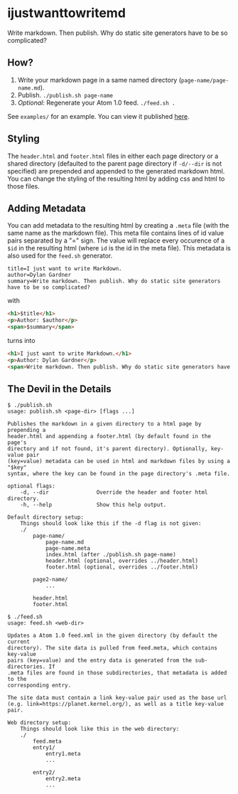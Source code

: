 # ijustwanttowritemd

Write markdown. Then publish. Why do static site generators have to be so complicated?

## How?

1. Write your markdown page in a same named directory (`page-name/page-name.md`).
2. Publish. `./publish.sh page-name`
3. _Optional:_ Regenerate your Atom 1.0 feed. `./feed.sh .`

See `examples/` for an example. You can view it published [here](https://dylngg.github.io/ijustwanttowritemd/examples/catipsum/).

## Styling

The `header.html` and `footer.html` files in either each page directory or a shared directory (defaulted to the parent page directory if `-d/--dir` is not specified) are prepended and appended to the generated markdown html. You can change the styling of the resulting html by adding css and html to those files.

## Adding Metadata

You can add metadata to the resulting html by creating a `.meta` file (with the same name as the markdown file). This meta file contains lines of id value pairs separated by a "=" sign. The value will replace every occurence of a `$id` in the resulting html (where `id` is the id in the meta file). This metadata is also used for the `feed.sh` generator.

```
title=I just want to write Markdown.
author=Dylan Gardner
summary=Write markdown. Then publish. Why do static site generators have to be so complicated?
```

with

```html
<h1>$title</h1>
<p>Author: $author</p>
<span>$summary</span>
```

turns into

```html
<h1>I just want to write Markdown.</h1>
<p>Author: Dylan Gardner</p>
<span>Write markdown. Then publish. Why do static site generators have to be so complicated?</span>
```

## The Devil in the Details

```
$ ./publish.sh
usage: publish.sh <page-dir> [flags ...]

Publishes the markdown in a given directory to a html page by prepending a
header.html and appending a footer.html (by default found in the page's
directory and if not found, it's parent directory). Optionally, key-value pair
(key=value) metadata can be used in html and markdown files by using a "$key"
syntax, where the key can be found in the page directory's .meta file.

optional flags:
    -d, --dir               Override the header and footer html directory.
    -h, --help              Show this help output.

Default directory setup:
    Things should look like this if the -d flag is not given:
    ./
        page-name/
            page-name.md
            page-name.meta
            index.html (after ./publish.sh page-name)
            header.html (optional, overrides ../header.html)
            footer.html (optional, overrides ../footer.html)

        page2-name/
            ...

        header.html
        footer.html
```

```
$ ./feed.sh
usage: feed.sh <web-dir>

Updates a Atom 1.0 feed.xml in the given directory (by default the current
directory). The site data is pulled from feed.meta, which contains key-value
pairs (key=value) and the entry data is generated from the sub-directories. If
.meta files are found in those subdirectories, that metadata is added to the
corresponding entry.

The site data must contain a link key-value pair used as the base url
(e.g. link=https://planet.kernel.org/), as well as a title key-value pair.

Web directory setup:
    Things should look like this in the web directory:
    ./
        feed.meta
        entry1/
            entry1.meta
            ...

        entry2/
            entry2.meta
            ...
```
